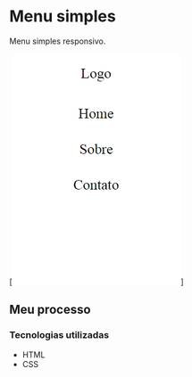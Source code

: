 # Menu simples

Menu simples responsivo.


[<img src="src/images/menu.png" alt="imagem do menu">]


## Meu processo

### Tecnologias utilizadas

- HTML
- CSS